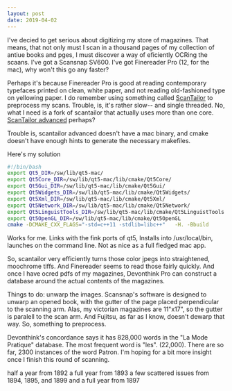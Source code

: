 ```yaml
---
layout: post
date: 2019-04-02
---
```


I've decied to get serious about digitizing my store of magazines. That means, that not only must I scan in a thousand pages of my collection of antiue books and
pges, I must discover a way of eficiently OCRing the scaans. I've got a Scansnap SV600. I've got Finereader Pro (12, for the mac), why won't this go any faster?

Perhaps it's because Finereader Pro is good at reading contemporary typefaces printed on clean, white paper, and not reading old-fashioned type on yellowing paper. 
I do remember using something called [ScanTailor](https://scantailor.org) to preprocess my scans. Trouble, is, it's rather slow-- and single threaded. No, what I need is a fork of scantailor that actually uses more than one core. [ScanTailor advanced](https://github.com/4lex4/scantailor-advanced/releases) perhaps?

Trouble is, scantailor advanced doesn't have a mac binary, and cmake doesn't have enough hints to generate the necessary makefiles.

Here's my solution

```bash
#!/bin/bash
export Qt5_DIR=/sw/lib/qt5-mac/
export Qt5Core_DIR=/sw/lib/qt5-mac/lib/cmake/Qt5Core/
export Qt5Gui_DIR=/sw/lib/qt5-mac/lib/cmake/Qt5Gui/
export Qt5Widgets_DIR=/sw/lib/qt5-mac/lib/cmake/Qt5Widgets/
export Qt5Xml_DIR=/sw/lib/qt5-mac/lib/cmake/Qt5Xml/
export Qt5Network_DIR=/sw/lib/qt5-mac/lib/cmake/Qt5Network/
export Qt5LinguistTools_DIR=/sw/lib/qt5-mac/lib/cmake/Qt5LinguistTools
export Qt5OpenGL_DIR=/sw/lib/qt5-mac/lib/cmake/Qt5OpenGL 
cmake -DCMAKE_CXX_FLAGS="-std=c++11 -stdlib=libc++"   -H. -Bbuild
```

Works for me. Links with the fink ports of qt5, Installs into /usr/local/bin, launches on the command line. Not as nice as a full fledged mac app.

So, scantailor very efficiently turns those color jpegs into straightened, moochrome tiffs. And Finereader seems to read those fairly quickly. And once I have
ocred pdfs of my magazines, Devonthink Pro can construct a database around the actual contents of the magazines.

Things to do: unwarp the images. Scansnap's software is designed to unwarp an opened book, with the gutter of the page placed perpendicular to the scanning arm. Alas, my victorian magazines are 11"x17", so the gutter is paralell to the scan arm. And Fujitsu, as far as I know, doesn't dewarp that way. So, something to preprocess.

Devonthink's concordance says it has  828,000 words in the  "La Mode Pratique" database. The most frequent word is "les". (22,000). There are so far, 2300 instances of the word Patron. I'm hoping for a bit more insight once I finish this round of scanning.

half a year from 1892
a full year  from 1893
a few scattered issues from 1894, 1895, and 1899
and a full year from 1897



